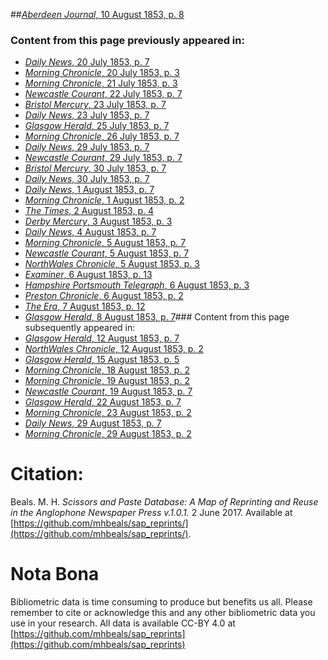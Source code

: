 ##[*Aberdeen Journal*, 10 August 1853, p. 8](https://mhbeals.github.io/sap_html/Aberdeen-Journal/Aberdeen-Journal-10-August-1853-p-8)

### Content from this page previously appeared in:
+ [*Daily News*, 20 July 1853, p. 7](https://mhbeals.github.io/sap_html/Daily-News/Daily-News-20-July-1853-p-7)
+ [*Morning Chronicle*, 20 July 1853, p. 3](https://mhbeals.github.io/sap_html/Morning-Chronicle/Morning-Chronicle-20-July-1853-p-3)
+ [*Morning Chronicle*, 21 July 1853, p. 3](https://mhbeals.github.io/sap_html/Morning-Chronicle/Morning-Chronicle-21-July-1853-p-3)
+ [*Newcastle Courant*, 22 July 1853, p. 7](https://mhbeals.github.io/sap_html/Newcastle-Courant/Newcastle-Courant-22-July-1853-p-7)
+ [*Bristol Mercury*, 23 July 1853, p. 7](https://mhbeals.github.io/sap_html/Bristol-Mercury/Bristol-Mercury-23-July-1853-p-7)
+ [*Daily News*, 23 July 1853, p. 7](https://mhbeals.github.io/sap_html/Daily-News/Daily-News-23-July-1853-p-7)
+ [*Glasgow Herald*, 25 July 1853, p. 7](https://mhbeals.github.io/sap_html/Glasgow-Herald/Glasgow-Herald-25-July-1853-p-7)
+ [*Morning Chronicle*, 26 July 1853, p. 7](https://mhbeals.github.io/sap_html/Morning-Chronicle/Morning-Chronicle-26-July-1853-p-7)
+ [*Daily News*, 29 July 1853, p. 7](https://mhbeals.github.io/sap_html/Daily-News/Daily-News-29-July-1853-p-7)
+ [*Newcastle Courant*, 29 July 1853, p. 7](https://mhbeals.github.io/sap_html/Newcastle-Courant/Newcastle-Courant-29-July-1853-p-7)
+ [*Bristol Mercury*, 30 July 1853, p. 7](https://mhbeals.github.io/sap_html/Bristol-Mercury/Bristol-Mercury-30-July-1853-p-7)
+ [*Daily News*, 30 July 1853, p. 7](https://mhbeals.github.io/sap_html/Daily-News/Daily-News-30-July-1853-p-7)
+ [*Daily News*, 1 August 1853, p. 7](https://mhbeals.github.io/sap_html/Daily-News/Daily-News-1-August-1853-p-7)
+ [*Morning Chronicle*, 1 August 1853, p. 2](https://mhbeals.github.io/sap_html/Morning-Chronicle/Morning-Chronicle-1-August-1853-p-2)
+ [*The Times*, 2 August 1853, p. 4](https://mhbeals.github.io/sap_html/The-Times/The-Times-2-August-1853-p-4)
+ [*Derby Mercury*, 3 August 1853, p. 3](https://mhbeals.github.io/sap_html/Derby-Mercury/Derby-Mercury-3-August-1853-p-3)
+ [*Daily News*, 4 August 1853, p. 7](https://mhbeals.github.io/sap_html/Daily-News/Daily-News-4-August-1853-p-7)
+ [*Morning Chronicle*, 5 August 1853, p. 7](https://mhbeals.github.io/sap_html/Morning-Chronicle/Morning-Chronicle-5-August-1853-p-7)
+ [*Newcastle Courant*, 5 August 1853, p. 7](https://mhbeals.github.io/sap_html/Newcastle-Courant/Newcastle-Courant-5-August-1853-p-7)
+ [*NorthWales Chronicle*, 5 August 1853, p. 3](https://mhbeals.github.io/sap_html/NorthWales-Chronicle/NorthWales-Chronicle-5-August-1853-p-3)
+ [*Examiner*, 6 August 1853, p. 13](https://mhbeals.github.io/sap_html/Examiner/Examiner-6-August-1853-p-13)
+ [*Hampshire Portsmouth Telegraph*, 6 August 1853, p. 3](https://mhbeals.github.io/sap_html/Hampshire-Portsmouth-Telegraph/Hampshire-Portsmouth-Telegraph-6-August-1853-p-3)
+ [*Preston Chronicle*, 6 August 1853, p. 2](https://mhbeals.github.io/sap_html/Preston-Chronicle/Preston-Chronicle-6-August-1853-p-2)
+ [*The Era*, 7 August 1853, p. 12](https://mhbeals.github.io/sap_html/The-Era/The-Era-7-August-1853-p-12)
+ [*Glasgow Herald*, 8 August 1853, p. 7](https://mhbeals.github.io/sap_html/Glasgow-Herald/Glasgow-Herald-8-August-1853-p-7)### Content from this page subsequently appeared in:
+ [*Glasgow Herald*, 12 August 1853, p. 7](https://mhbeals.github.io/sap_html/Glasgow-Herald/Glasgow-Herald-12-August-1853-p-7)
+ [*NorthWales Chronicle*, 12 August 1853, p. 2](https://mhbeals.github.io/sap_html/NorthWales-Chronicle/NorthWales-Chronicle-12-August-1853-p-2)
+ [*Glasgow Herald*, 15 August 1853, p. 5](https://mhbeals.github.io/sap_html/Glasgow-Herald/Glasgow-Herald-15-August-1853-p-5)
+ [*Morning Chronicle*, 18 August 1853, p. 2](https://mhbeals.github.io/sap_html/Morning-Chronicle/Morning-Chronicle-18-August-1853-p-2)
+ [*Morning Chronicle*, 19 August 1853, p. 2](https://mhbeals.github.io/sap_html/Morning-Chronicle/Morning-Chronicle-19-August-1853-p-2)
+ [*Newcastle Courant*, 19 August 1853, p. 7](https://mhbeals.github.io/sap_html/Newcastle-Courant/Newcastle-Courant-19-August-1853-p-7)
+ [*Glasgow Herald*, 22 August 1853, p. 7](https://mhbeals.github.io/sap_html/Glasgow-Herald/Glasgow-Herald-22-August-1853-p-7)
+ [*Morning Chronicle*, 23 August 1853, p. 2](https://mhbeals.github.io/sap_html/Morning-Chronicle/Morning-Chronicle-23-August-1853-p-2)
+ [*Daily News*, 29 August 1853, p. 7](https://mhbeals.github.io/sap_html/Daily-News/Daily-News-29-August-1853-p-7)
+ [*Morning Chronicle*, 29 August 1853, p. 2](https://mhbeals.github.io/sap_html/Morning-Chronicle/Morning-Chronicle-29-August-1853-p-2)
                    
# Citation: 

Beals. M. H. *Scissors and Paste Database: A Map of Reprinting and Reuse in the Anglophone Newspaper Press v.1.0.1.* 2 June 2017. Available at [https://github.com/mhbeals/sap_reprints/](https://github.com/mhbeals/sap_reprints/). 
                    
# Nota Bona

Bibliometric data is time consuming to produce but benefits us all. Please remember to cite or acknowledge this and any other bibliometric data you use in your research. All data is available CC-BY 4.0 at [https://github.com/mhbeals/sap_reprints](https://github.com/mhbeals/sap_reprints)